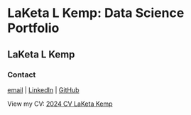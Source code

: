 # LaKeta L Kemp: Data Science Portfolio
## LaKeta L Kemp
### Contact
[email](laketa.kemp@gmail.com) | [LinkedIn](linkedin.com/in/laketalkemp/)	| [GitHub](https://laketalkemp.github.io/)

View my CV: [2024 CV LaKeta Kemp](CV.md)
